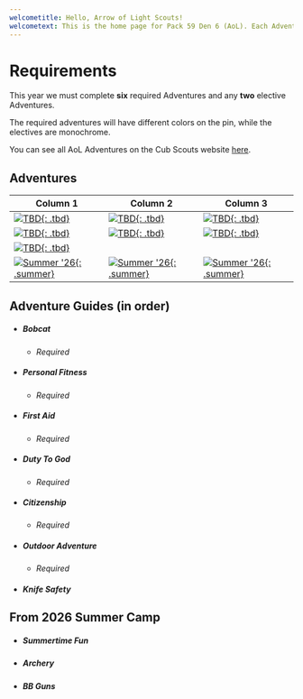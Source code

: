 ```yaml
---
welcometitle: Hello, Arrow of Light Scouts!
welcometext: This is the home page for Pack 59 Den 6 (AoL). Each Adventure below will have Chris's notes on how he conducted the adventure in the Den meeting. If you miss the meeting and are making it up, you can either do the exact same thing, or visit the linked adventure on Scouting.org to see alternate options. There may be other auxiliary materials for each Adventure (videos, printable games, etc) that are also enumerated. 
---
```


# Requirements
This year we must complete **six** required Adventures and any **two** elective Adventures.

The required adventures will have different colors on the pin, while the electives are monochrome.

You can see all AoL Adventures on the Cub Scouts website [here](https://www.scouting.org/programs/cub-scouts/adventures/arrow-of-light/).

## Adventures

| Column 1                                                                  | Column 2                                                        | Column 3                                                                 |
|---------------------------------------------------------------------------|-----------------------------------------------------------------|--------------------------------------------------------------------------|
| [![TBD](img/loops/aol/bobcat.jpg){: .tbd}](#bobcat)                       | [![TBD](img/loops/aol/fitness.jpg){: .tbd}](#personal-fitness)  | [![TBD](img/loops/aol/firstaid.jpg){: .tbd}](#first-aid)                 |
| [![TBD](img/loops/aol/dutytogod.jpg){: .tbd}](#duty-to-god)               | [![TBD](img/loops/aol/citizenship.jpg){: .tbd}](#citizenship)   | [![TBD](img/loops/aol/outdooradventure.jpg){: .tbd}](#outdoor-adventure) |
| [![TBD](img/loops/aol/knife.jpg){: .tbd}](#knife-safety)                  |                                                                 |                                                                          |
| [![Summer '26](img/loops/aol/summertime.jpg){: .summer}](#summertime-fun) | [![Summer '26](img/loops/aol/archery.jpg){: .summer}](#archery) | [![Summer '26](img/loops/aol/bb.jpg){: .summer}](#bb-guns)               |

## Adventure Guides (in order)

* ##### Bobcat
    * _Required_
* ##### Personal Fitness
    * _Required_
* ##### First Aid
    * _Required_
* ##### Duty To God
    * _Required_
* ##### Citizenship
    * _Required_
* ##### Outdoor Adventure
    * _Required_
* ##### Knife Safety


## From 2026 Summer Camp

* ##### Summertime Fun
* ##### Archery
* ##### BB Guns